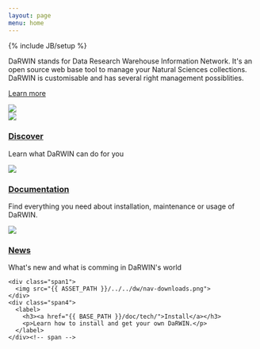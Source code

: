```yaml
---
layout: page
menu: home
---
```

{% include JB/setup %}

<div id="home">
  <div class="row" id="home_sum">
    <div class="span7">
      <p>DaRWIN stands for Data Research Warehouse Information Network.
      It's an open source web base tool to manage your Natural Sciences collections.
      DaRWIN is customisable and has several right management possiblities.
      </p>
      <p><a class="btn btn-large" href="{{ BASE_PATH }}/discover.html">Learn more</a></p>
    </div>
    <div class="span3">
      <img src="{{ ASSET_PATH }}/../../dw/book.png" />
    </div>
  </div>


  <div class="row">
    <div class="span1">
      <img src="{{ ASSET_PATH }}/../../dw/nav-about.png">
    </div>
    <div class="span3">
      <label>
        <h3><a href="{{ BASE_PATH }}/discover.html">Discover</a></h3>
        <p>Learn what DaRWIN can do for you</p>
      </label>
    </div><!-- span -->
    <div class="span1">
      <img src="{{ ASSET_PATH }}/../../dw/nav-documentation.png">
    </div>
    <div class="span3">
      <label>
        <h3><a href="{{ BASE_PATH }}/doc/">Documentation</a></h3>
        <p>Find everything you need about installation, maintenance or usage of DaRWIN.</p>
      </label>
    </div><!-- span -->
  </div>

  <div class="row">
    <div class="span1">
      <img src="{{ ASSET_PATH }}/../../dw/nav-community.png">
    </div>
    <div class="span3">
      <label>
        <h3><a href="{{ BASE_PATH }}/news.html">News</a></h3>
        <p>What&apos;s new and what is comming in DaRWIN&apos;s world</p>
      </label>
    </div><!-- span -->

    <div class="span1">
      <img src="{{ ASSET_PATH }}/../../dw/nav-downloads.png">
    </div>
    <div class="span4">
      <label>
        <h3><a href="{{ BASE_PATH }}/doc/tech/">Install</a></h3>
        <p>Learn how to install and get your own DaRWIN.</p>
      </label>
    </div><!-- span -->
  </div>
</div>
